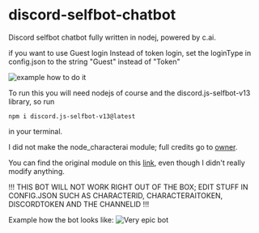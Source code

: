 # discord-selfbot-chatbot
Discord selfbot chatbot fully written in nodej, powered by c.ai.


if you want to use Guest login Instead of token login, set the loginType in config.json to the string "Guest" instead of "Token"

![example how to do it](https://cdn.discordapp.com/attachments/838173242124402708/1170625285725638766/image.png)


To run this you will need nodejs of course and the discord.js-selfbot-v13 library, so run 
```
npm i discord.js-selfbot-v13@latest
```
in your terminal.

I did not make the node_characterai module; full credits go to [owner](https://github.com/realcoloride).

You can find the original module on this [link](https://www.npmjs.com/package/node_characterai), even though I didn't really modify anything.

!!! THIS BOT WILL NOT WORK RIGHT OUT OF THE BOX; EDIT STUFF IN CONFIG.JSON SUCH AS CHARACTERID, CHARACTERAITOKEN, DISCORDTOKEN AND THE CHANNELID !!!



Example how the bot looks like:
![Very epic bot](https://cdn.discordapp.com/attachments/838173242124402708/1170625193274769458/image.png)
